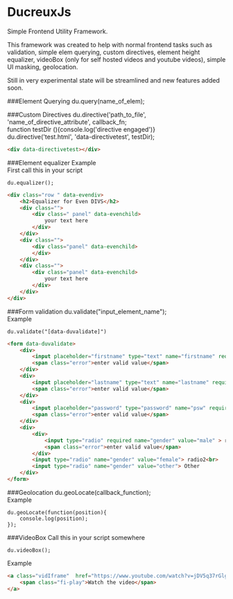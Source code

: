 # DucreuxJs
Simple Frontend Utility Framework. 

This framework was created to help with normal frontend tasks such as validation, simple elem querying, custom directives, element height equalizer, videoBox (only for self hosted videos and youtube videos), simple UI masking, geolocation.

Still in very experimental state will be streamlined and new features added soon.

###Element Querying
du.query(name_of_elem);

###Custom Directives
du.directive('path_to_file', 'name_of_directive_attribute', callback_fn;  
function testDir (){console.log('directive engaged')}  
du.directive('test.html', 'data-directivetest', testDir);  
```html
<div data-directivetest></div>
```

###Element equalizer
Example  
First call this in your script
```
du.equalizer();  
```
```html
<div class="row " data-evendiv>
	<h2>Equalizer for Even DIVS</h2>
	<div class="">
		<div class=" panel" data-evenchild>
			your text here
		</div>
	</div>
	<div class="">
		<div class="panel" data-evenchild>
		</div>
	</div>
	<div class="">
		<div class="panel" data-evenchild>
			your text here
		</div>
	</div>
</div>
```

###Form validation
du.validate("input_element_name");  
Example  
```
du.validate("[data-duvalidate]")
```
```html
<form data-duvalidate>
	<div>
		<input placeholder="firstname" type="text" name="firstname" required>
		<span class="error">enter valid value</span>
	</div>
	<div>
		<input placeholder="lastname" type="text" name="lastname" required>
		<span class="error">enter valid value</span>
	</div>
	<div>
		<input placeholder="password" type="password" name="psw" required>
		<span class="error">enter valid value</span>
	</div>
	<div>
		<div>
			<input type="radio" required name="gender" value="male" > radio<br>
			<span class="error">enter valid value</span>
		</div>
		<input type="radio" name="gender" value="female"> radio2<br>
		<input type="radio" name="gender" value="other"> Other
	</div>
</form>
```
###Geolocation
du.geoLocate(callback_function);  
Example  
```
du.geoLocate(function(position){
	console.log(position);
});
```
###VideoBox
Call this in your script somewhere 
```
du.videoBox();  
```
Example 
```html
<a class="vidIframe"  href="https://www.youtube.com/watch?v=jDV5q37rGlg" >
	<span class="fi-play">Watch the video</span>
</a>
```

